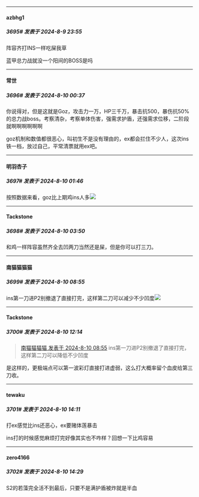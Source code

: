 ﻿
*****

####  azbhg1  
##### 3695#       发表于 2024-8-9 23:55

阵容齐打INS一样吃屎我草

蓝甲总力战就没一个阳间的BOSS是吗


*****

####  常世  
##### 3696#       发表于 2024-8-10 00:37

你说得对，但是这就是Goz，攻击力一万，HP三千万，暴击抗500，暴伤抗50%的总力战boss。考察清杂，考察单体伤害，强需求护盾，还强需求位移，二阶段就啊啊啊啊啊啊

goz机制和数值都很恶心，叫初生不是没有理由的，ex都会拦住不少人，这次ins铁一档，放过自己，平常清票就用ex吧。


*****

####  明羽杏子  
##### 3697#       发表于 2024-8-10 01:46

按照数据来看，goz比上期鸡ins人多<img src="https://static.saraba1st.com/image/smiley/face2017/067.png" referrerpolicy="no-referrer">


*****

####  Tackstone  
##### 3698#       发表于 2024-8-10 03:50

和鸡一样阵容虽然齐全去凹两刀当然还是屎，但是你可以打三刀。


*****

####  南猫猫猫猫  
##### 3699#       发表于 2024-8-10 08:55

ins第一刀进P2别撤退了直接打完，这样第二刀可以减少不少凹度<img src="https://static.saraba1st.com/image/smiley/face2017/069.png" referrerpolicy="no-referrer">


*****

####  Tackstone  
##### 3700#       发表于 2024-8-10 12:14

<blockquote><a href="httphttps://bbs.saraba1st.com/2b/forum.php?mod=redirect&amp;goto=findpost&amp;pid=65851076&amp;ptid=2125110" target="_blank">南猫猫猫猫 发表于 2024-8-10 08:55</a>
ins第一刀进P2别撤退了直接打完，这样第二刀可以降低不少凹度</blockquote>
是这样的，更极端点可以第一波彩灯直接打进虚弱，这么打大概率留个血皮给第三刀收。


*****

####  tewaku  
##### 3701#       发表于 2024-8-10 14:11

打ex感觉比ins还恶心，ex要赌体莲暴击

ins打的时候感觉麻烦打完好像其实也不咋样？回想一下比鸡容易


*****

####  zero4166  
##### 3702#       发表于 2024-8-10 14:29

S2的若藻完全活不到最后，只要不是满护盾被炸就是半血

